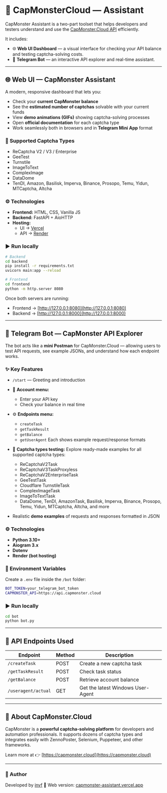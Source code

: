 # 🧠 CapMonsterCloud — Assistant

CapMonster Assistant is a two-part toolset that helps developers and testers understand and use the [CapMonster.Cloud API](https://capmonster.cloud/) efficiently.

It includes:
- 🌐 **Web UI Dashboard** — a visual interface for checking your API balance and testing captcha-solving costs.  
- 🤖 **Telegram Bot** — an interactive API explorer and real-time assistant.

---

## 🌐 Web UI — CapMonster Assistant

A modern, responsive dashboard that lets you:
- Check your **current CapMonster balance**
- See the **estimated number of captchas** solvable with your current funds
- View **demo animations (GIFs)** showing captcha-solving processes
- Open **official documentation** for each captcha type
- Work seamlessly both in browsers and in **Telegram Mini App** format

### 🧩 Supported Captcha Types
- ReCaptcha V2 / V3 / Enterprise  
- GeeTest  
- Turnstile  
- ImageToText  
- ComplexImage  
- DataDome  
- TenDI, Amazon, Basilisk, Imperva, Binance, Prosopo, Temu, Yidun, MTCaptcha, Altcha  

### ⚙️ Technologies
- **Frontend:** HTML, CSS, Vanilla JS  
- **Backend:** FastAPI + AioHTTP  
- **Hosting:**  
  - UI → [Vercel](https://capmonster-assistant.vercel.app/)  
  - API → [Render](https://capmonster-assistant.onrender.com)

### ▶️ Run locally
```bash
# Backend
cd backend
pip install -r requirements.txt
uvicorn main:app --reload

# Frontend
cd frontend
python -m http.server 8080
````

Once both servers are running:

* Frontend → [http://127.0.0.1:8080](http://127.0.0.1:8080)
* Backend → [http://127.0.0.1:8000](http://127.0.0.1:8000)

---

## 🤖 Telegram Bot — CapMonster API Explorer

The bot acts like a **mini Postman** for CapMonster.Cloud — allowing users to test API requests, see example JSONs, and understand how each endpoint works.

### ✨ Key Features

* `/start` — Greeting and introduction
* 📂 **Account menu:**

  * Enter your API key
  * Check your balance in real time
* ⚙️ **Endpoints menu:**

  * `createTask`
  * `getTaskResult`
  * `getBalance`
  * `getUserAgent`
    Each shows example request/response formats
* 🧩 **Captcha types testing:**
  Explore ready-made examples for all supported captcha types:

  * ReCaptchaV2Task
  * ReCaptchaV3TaskProxyless
  * ReCaptchaV2EnterpriseTask
  * GeeTestTask
  * Cloudflare TurnstileTask
  * ComplexImageTask
  * ImageToTextTask
  * DataDome, TenDI, AmazonTask, Basilisk, Imperva, Binance, Prosopo, Temu, Yidun, MTCaptcha, Altcha, and more
* Realistic **demo examples** of requests and responses formatted in JSON

### ⚙️ Technologies

* **Python 3.10+**
* **Aiogram 3.x**
* **Dotenv**
* **Render (bot hosting)**

### 🧾 Environment Variables

Create a `.env` file inside the `/bot` folder:

```bash
BOT_TOKEN=your_telegram_bot_token
CAPMONSTER_API=https://api.capmonster.cloud
```

### ▶️ Run locally

```bash
cd bot
python bot.py
```

---

## 📡 API Endpoints Used

| Endpoint            | Method | Description                       |
| ------------------- | ------ | --------------------------------- |
| `/createTask`       | POST   | Create a new captcha task         |
| `/getTaskResult`    | POST   | Check task status                 |
| `/getBalance`       | POST   | Retrieve account balance          |
| `/useragent/actual` | GET    | Get the latest Windows User-Agent |

---

## 🧠 About CapMonster.Cloud

CapMonster is a **powerful captcha-solving platform** for developers and automation professionals.
It supports dozens of captcha types and integrates easily with ZennoPoster, Selenium, Puppeteer, and other frameworks.

Learn more at 👉 [https://capmonster.cloud](https://capmonster.cloud)

---

### 💬 Author

Developed by [invf](https://github.com/invf)
🔗 Web version: [capmonster-assistant.vercel.app](https://capmonster-assistant.vercel.app/)


